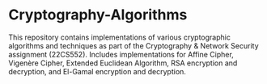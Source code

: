 # Cryptography-Algorithms
This repository contains implementations of various cryptographic algorithms and techniques as part of the Cryptography &amp; Network Security assignment (22CS552). Includes implementations for Affine Cipher, Vigenère Cipher, Extended Euclidean Algorithm, RSA encryption and decryption, and El-Gamal encryption and decryption.
